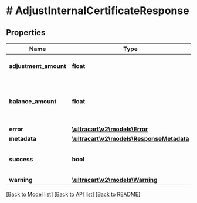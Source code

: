 # # AdjustInternalCertificateResponse

## Properties

Name | Type | Description | Notes
------------ | ------------- | ------------- | -------------
**adjustment_amount** | **float** | The adjustment amount | [optional]
**balance_amount** | **float** | The balance amount after the adjustment was made | [optional]
**error** | [**\ultracart\v2\models\Error**](Error.md) |  | [optional]
**metadata** | [**\ultracart\v2\models\ResponseMetadata**](ResponseMetadata.md) |  | [optional]
**success** | **bool** | Indicates if API call was successful | [optional]
**warning** | [**\ultracart\v2\models\Warning**](Warning.md) |  | [optional]

[[Back to Model list]](../../README.md#models) [[Back to API list]](../../README.md#endpoints) [[Back to README]](../../README.md)
